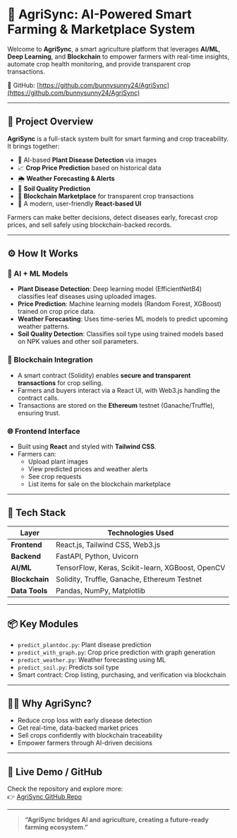 # 🌿 AgriSync: AI-Powered Smart Farming & Marketplace System

Welcome to **AgriSync**, a smart agriculture platform that leverages **AI/ML**, **Deep Learning**, and **Blockchain** to empower farmers with real-time insights, automate crop health monitoring, and provide transparent crop transactions.

🔗 GitHub: [https://github.com/bunnysunny24/AgriSync](https://github.com/bunnysunny24/AgriSync)

---

## 🌾 Project Overview

**AgriSync** is a full-stack system built for smart farming and crop traceability. It brings together:

- 🌿 AI-based **Plant Disease Detection** via images
- 📈 **Crop Price Prediction** based on historical data
- 🌦️ **Weather Forecasting & Alerts**
- 🌱 **Soil Quality Prediction**
- 🔗 **Blockchain Marketplace** for transparent crop transactions
- 🎨 A modern, user-friendly **React-based UI**

Farmers can make better decisions, detect diseases early, forecast crop prices, and sell safely using blockchain-backed records.

---

## ⚙️ How It Works

### 🧠 AI + ML Models
- **Plant Disease Detection**: Deep learning model (EfficientNetB4) classifies leaf diseases using uploaded images.
- **Price Prediction**: Machine learning models (Random Forest, XGBoost) trained on crop price data.
- **Weather Forecasting**: Uses time-series ML models to predict upcoming weather patterns.
- **Soil Quality Detection**: Classifies soil type using trained models based on NPK values and other soil parameters.

### 🔗 Blockchain Integration
- A smart contract (Solidity) enables **secure and transparent transactions** for crop selling.
- Farmers and buyers interact via a React UI, with Web3.js handling the contract calls.
- Transactions are stored on the **Ethereum** testnet (Ganache/Truffle), ensuring trust.

### 🌐 Frontend Interface
- Built using **React** and styled with **Tailwind CSS**.
- Farmers can:
  - Upload plant images
  - View predicted prices and weather alerts
  - See crop requests
  - List items for sale on the blockchain marketplace

---

## 🧰 Tech Stack

| Layer         | Technologies Used                                               |
|---------------|-----------------------------------------------------------------|
| **Frontend**  | React.js, Tailwind CSS, Web3.js                                 |
| **Backend**   | FastAPI, Python, Uvicorn                                        |
| **AI/ML**     | TensorFlow, Keras, Scikit-learn, XGBoost, OpenCV                |
| **Blockchain**| Solidity, Truffle, Ganache, Ethereum Testnet                    |
| **Data Tools**| Pandas, NumPy, Matplotlib                                       |

---

## 📦 Key Modules

- `predict_plantdoc.py`: Plant disease prediction
- `predict_with_graph.py`: Crop price prediction with graph generation
- `predict_weather.py`: Weather forecasting using ML
- `predict_soil.py`: Predicts soil type
- Smart contract: Crop listing, purchasing, and verification via blockchain

---

## 🧑‍🌾 Why AgriSync?

- Reduce crop loss with early disease detection
- Get real-time, data-backed market prices
- Sell crops confidently with blockchain traceability
- Empower farmers through AI-driven decisions

---

## 📍 Live Demo / GitHub

Check the repository and explore more:  
👉 [AgriSync GitHub Repo](https://github.com/bunnysunny24/AgriSync)

---

> **“AgriSync bridges AI and agriculture, creating a future-ready farming ecosystem.”**
